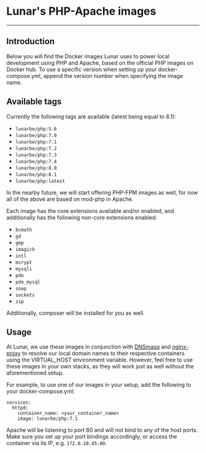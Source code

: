# Lunar's PHP-Apache images
___
## Introduction
Below you will find the Docker images Lunar uses to power local development using PHP and Apache, based on the official
PHP images on Docker hub. To use a specific version when setting up your docker-compose.yml, append the version number 
when specifying the image name.

## Available tags
Currently the following tags are available (latest being equal to 8.1):
- `lunarbe/php:5.6`
- `lunarbe/php:7.0`
- `lunarbe/php:7.1`
- `lunarbe/php:7.2`
- `lunarbe/php:7.3`
- `lunarbe/php:7.4`
- `lunarbe/php:8.0`
- `lunarbe/php:8.1`
- `lunarbe/php:latest`

In the nearby future, we will start offering PHP-FPM images as well, for now all of the above are based on mod-php in Apache.

Each image has the core extensions available and/or enabled, and additionally has the following non-core extensions enabled:
- `bcmath` 
- `gd` 
- `gmp` 
- `imagick` 
- `intl` 
- `mcrypt` 
- `mysqli` 
- `pdo` 
- `pdo_mysql`
- `soap`
- `sockets`
- `zip`

Additionally, composer will be installed for you as well.

## Usage
At Lunar, we use these images in conjunction with [DNSmasq](https://thekelleys.org.uk/dnsmasq/doc.html) and [nginx-proxy](https://github.com/nginx-proxy/nginx-proxy) to
resolve our local domain names to their respective containers using the VIRTUAL_HOST environment variable. However, feel
free to use these images in your own stacks, as they will work just as well without the aforementioned setup.

For example, to use one of our images in your setup, add the following to your docker-compose.yml:
```
services:
  httpd:
    container_name: <your_container_name>
    image: lunarbe/php:7.1
```
Apache will be listening to port 80 and will not bind to any of the host ports. Make sure you set up your port 
bindings accordingly, or access the container via its IP, e.g. `172.0.10.45:80`.